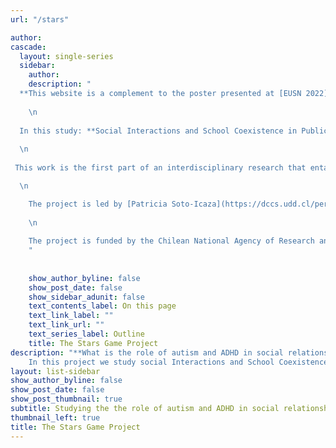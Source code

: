 ```yaml
---
url: "/stars"

author: 
cascade:
  layout: single-series
  sidebar:
    author: 
    description: "
  **This website is a complement to the poster presented at [EUSN 2022](https://eusn2022.org) - 6th European Conference on Social Networks and is a work in progress**
  
    \n 
  
  In this study: **Social Interactions and School Coexistence in Public Elementary Schools’ Neurodiverse Classrooms**  we aim to better understand the role of neurodiversity in social relationships in educational contexts.
  
  \n 
  
 This work is the first part of an interdisciplinary research that entails a Multilevel approach, i.e. , the group level analysis, the individual level analysis, and the brain level analysis. 

  \n 

    The project is led by [Patricia Soto-Icaza](https://dccs.udd.cl/persona/patricia-soto-icaza/) researcher at the   Laboratory In Social Neurociences at The Research Center for Social Complexity (CICS *in spanish*), Facultad de Gobierno, Universidad del Desarrollo, Chile.
    
    \n
    
    The project is funded by the Chilean National Agency of Research and Development (in spanish, ANID -Agencia Nacional de Investigación y Desarrollo) *PAI project folio 7719004*.
    "
    
    
    show_author_byline: false
    show_post_date: false
    show_sidebar_adunit: false
    text_contents_label: On this page
    text_link_label: ""
    text_link_url: ""
    text_series_label: Outline
    title: The Stars Game Project
description: "**What is the role of autism and ADHD in social relationships in educational contexts?** \n
    In this project we study social Interactions and School Coexistence in Public Elementary Schools’ Neurodiverse Classrooms. \n"
layout: list-sidebar
show_author_byline: false
show_post_date: false
show_post_thumbnail: true
subtitle: Studying the the role of autism and ADHD in social relationships in educational contexts.
thumbnail_left: true
title: The Stars Game Project
---
```





